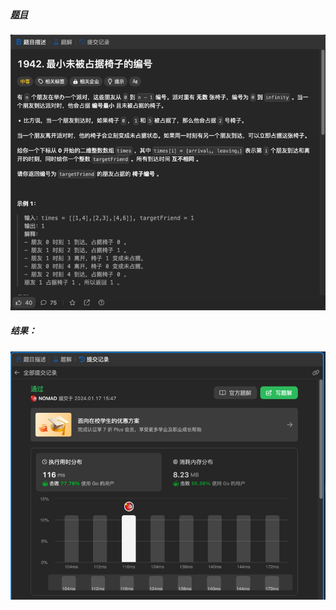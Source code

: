##### [题目](https://leetcode.cn/problems/the-number-of-the-smallest-unoccupied-chair/description/)
![pic](img.png)
##### 结果：
![pic](result.png)